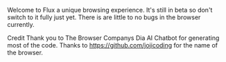 Welcome to Flux a unique browsing experience. 
It's still in beta so don't switch to it fully just yet.
There is are little to no bugs in the browser currently.








Credit
Thank you to The Browser Companys Dia AI Chatbot for generating most of the code. 
Thanks to https://github.com/jojicoding for the name of the browser.
